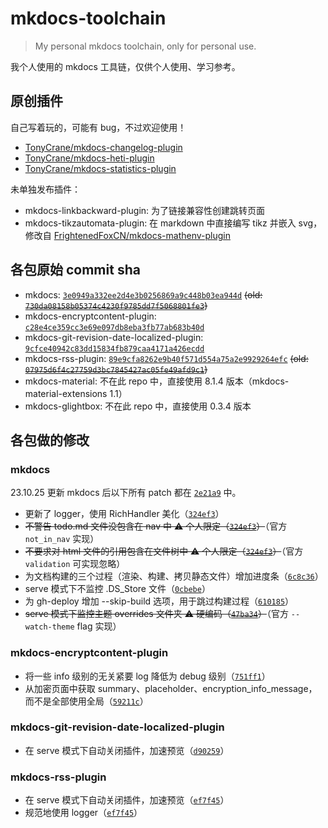 # mkdocs-toolchain

> My personal mkdocs toolchain, only for personal use.

我个人使用的 mkdocs 工具链，仅供个人使用、学习参考。

## 原创插件
自己写着玩的，可能有 bug，不过欢迎使用！

- [TonyCrane/mkdocs-changelog-plugin](https://github.com/TonyCrane/mkdocs-changelog-plugin)
- [TonyCrane/mkdocs-heti-plugin](https://github.com/TonyCrane/mkdocs-heti-plugin)
- [TonyCrane/mkdocs-statistics-plugin](https://github.com/TonyCrane/mkdocs-statistics-plugin)

未单独发布插件：

- mkdocs-linkbackward-plugin: 为了链接兼容性创建跳转页面
- mkdocs-tikzautomata-plugin: 在 markdown 中直接编写 tikz 并嵌入 svg，修改自 [FrightenedFoxCN/mkdocs-mathenv-plugin](https://github.com/FrightenedFoxCN/mkdocs-mathenv-plugin/)

## 各包原始 commit sha

- mkdocs: [`3e0949a332ee2d4e3b0256869a9c448b03ea944d`](https://github.com/mkdocs/mkdocs/commit/3e0949a332ee2d4e3b0256869a9c448b03ea944d) ~~(old: [`730da08158b05374c4230f9785dd7f5068801fe3`](https://github.com/mkdocs/mkdocs/tree/730da08158b05374c4230f9785dd7f5068801fe3))~~
- mkdocs-encryptcontent-plugin: [`c28e4ce359cc3e69e097db8eba3fb77ab683b40d`](https://github.com/CoinK0in/mkdocs-encryptcontent-plugin/tree/c28e4ce359cc3e69e097db8eba3fb77ab683b40d)
- mkdocs-git-revision-date-localized-plugin: [`9cfce40942c83dd15834fb879caa4171a426ecdd`](https://github.com/timvink/mkdocs-git-revision-date-localized-plugin/tree/9cfce40942c83dd15834fb879caa4171a426ecdd)
- mkdocs-rss-plugin: [`89e9cfa8262e9b40f571d554a75a2e9929264efc`](https://github.com/Guts/mkdocs-rss-plugin/commit/89e9cfa8262e9b40f571d554a75a2e9929264efc) ~~(old: [`07975d6f4c27759d3bc7845427ac05fe49afd9c1`](https://github.com/Guts/mkdocs-rss-plugin/tree/07975d6f4c27759d3bc7845427ac05fe49afd9c1))~~
- mkdocs-material: 不在此 repo 中，直接使用 8.1.4 版本（mkdocs-material-extensions 1.1）
- mkdocs-glightbox: 不在此 repo 中，直接使用 0.3.4 版本

## 各包做的修改
### mkdocs

23.10.25 更新 mkdocs 后以下所有 patch 都在 [`2e21a9`](https://github.com/TonyCrane/mkdocs-toolchain/commit/2e21a9b26d2549104ce894b8c95611b53e3297ef) 中。

- 更新了 logger，使用 RichHandler 美化（[`324ef3`](https://github.com/TonyCrane/mkdocs-toolchain/commit/324ef3652d2a5df3fe1b769113236f4d72cd6e22)）
- ~~不警告 todo.md 文件没包含在 nav 中 ⚠️ 个人限定（[`324ef3`](https://github.com/TonyCrane/mkdocs-toolchain/commit/324ef3652d2a5df3fe1b769113236f4d72cd6e22)）~~（官方 `not_in_nav` 实现）
- ~~不要求对 html 文件的引用包含在文件树中 ⚠️ 个人限定（[`324ef3`](https://github.com/TonyCrane/mkdocs-toolchain/commit/324ef3652d2a5df3fe1b769113236f4d72cd6e22)）~~（官方 `validation` 可实现忽略）
- 为文档构建的三个过程（渲染、构建、拷贝静态文件）增加进度条（[`6c8c36`](https://github.com/TonyCrane/mkdocs-toolchain/commit/6c8c36302fdae95c621d8ffd0e3e6ef9581e58d6)）
- serve 模式下不监控 .DS_Store 文件（[`0cbebe`](https://github.com/TonyCrane/mkdocs-toolchain/commit/0cbebe95b5b7baff25c6c646bda7be63f790d2c4)）
- 为 gh-deploy 增加 --skip-build 选项，用于跳过构建过程（[`610185`](https://github.com/TonyCrane/mkdocs-toolchain/commit/6101855cf70270d44f0a0427055ccd8e9e36d4a4)）
- ~~serve 模式下监控主题 overrides 文件夹 ⚠️ 硬编码（[`47ba34`](https://github.com/TonyCrane/mkdocs-toolchain/commit/47ba3450ff7547999a78dae925217c614d8aa00f)）~~（官方 `--watch-theme` flag 实现）

### mkdocs-encryptcontent-plugin
- 将一些 info 级别的无关紧要 log 降低为 debug 级别（[`751ff1`](https://github.com/TonyCrane/mkdocs-toolchain/commit/751ff15bfa549141b518059b260802c082b4a6f1)）
- 从加密页面中获取 summary、placeholder、encryption_info_message，而不是全部使用全局（[`59211c`](https://github.com/TonyCrane/mkdocs-toolchain/commit/59211cd433a9f4c88bf7e21a9c62c5e96a10d754)）

### mkdocs-git-revision-date-localized-plugin
- 在 serve 模式下自动关闭插件，加速预览（[`d90259`](https://github.com/TonyCrane/mkdocs-toolchain/commit/d902594c21d40b617ab203a531e1bbb83fd676b7)）

### mkdocs-rss-plugin
- 在 serve 模式下自动关闭插件，加速预览（[`ef7f45`](https://github.com/TonyCrane/mkdocs-toolchain/commit/ef7f45953d3b5d50e1eff282dc2ad37be014aa97)）
- 规范地使用 logger（[`ef7f45`](https://github.com/TonyCrane/mkdocs-toolchain/commit/ef7f45953d3b5d50e1eff282dc2ad37be014aa97)）